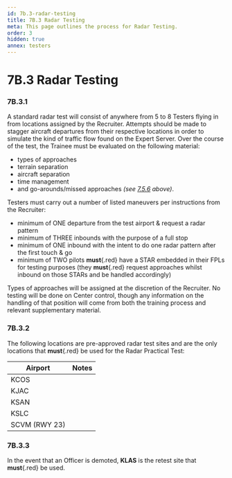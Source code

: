 ```yaml
---
id: 7b.3-radar-testing
title: 7B.3 Radar Testing
meta: This page outlines the process for Radar Testing.
order: 3
hidden: true
annex: testers
---
```


# 7B.3 Radar Testing



### 7B.3.1

A standard radar test will consist of anywhere from 5 to 8 Testers flying in from locations assigned by the Recruiter. Attempts should be made to stagger aircraft departures from their respective locations in order to simulate the kind of traffic flow found on the Expert Server. Over the course of the test, the Trainee must be evaluated on the following material: 



- types of approaches
- terrain separation
- aircraft separation
- time management
- and go-arounds/missed approaches *(see [7.5.6](/guide/atc-manual/7.-recruitment-and-training/7.5-radar-theory-and-practical-tests#7.5.6) above)*. 



Testers must carry out a number of listed maneuvers per instructions from the Recruiter:



- minimum of ONE departure from the test airport & request a radar pattern
- minimum of THREE inbounds with the purpose of a full stop
- minimum of ONE inbound with the intent to do one radar pattern after the first touch & go
- minimum of TWO pilots **must**{.red} have a STAR embedded in their FPLs for testing purposes (they **must**{.red} request approaches whilst inbound on those STARs and be handled accordingly)



Types of approaches will be assigned at the discretion of the Recruiter. No testing will be done on Center control, though any information on the handling of that position will come from both the training process and relevant supplementary material. 



### 7B.3.2

The following locations are pre-approved radar test sites and are the only locations that **must**{.red} be used for the Radar Practical Test:



| Airport       | Notes |
| ------------- | ----- |
| KCOS          |       |
| KJAC          |       |
| KSAN          |       |
| KSLC          |       |
| SCVM (RWY 23) |       |



### 7B.3.3

In the event that an Officer is demoted, **KLAS** is the retest site that **must**{.red} be used.
